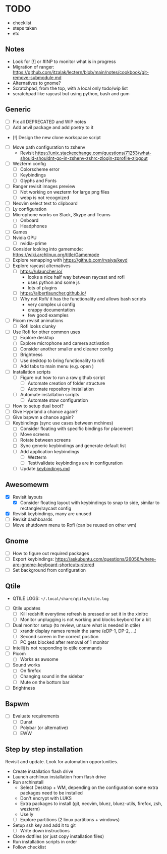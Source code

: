 # TODO

- checklist
- steps taken
- etc

## Notes

- Look for [!] or #INP to monitor what is in progress
- Migration of ranger: <https://github.com/itzalak/lectern/blob/main/notes/cookbook/git-remove-submodule.md>
- Alternatives to gnome?
- Scratchpad, from the top, with a local only todo/wip list
- scratchpad like raycast but using python, bash and gum

## Generic

- [ ] Fix all DEPRECATED and WIP notes
- [ ] Add anvil package and add poetry to it
- [!] Design the new clone workspace script
- [ ] Move path configuration to zshenv
    - Revisit <https://unix.stackexchange.com/questions/71253/what-should-shouldnt-go-in-zshenv-zshrc-zlogin-zprofile-zlogout>
- [ ] Wezterm config
    - [ ] Colorscheme error
    - [ ] Keybindings
    - [ ] Glyphs and Fonts
- [ ] Ranger revisit images preview
    - [ ] Not working on wezterm for large png files
    - [ ] webp is not recognized
- [ ] Neovim select text to clipboard
- [ ] Ly configuration
- [ ] Microphone works on Slack, Skype and Teams
    - [ ] Onboard
    - [ ] Headphones
- [ ] Games
- [ ] Nvidia GPU
    - [ ] nvidia-prime
- [ ] Consider looking into gamemode: <https://wiki.archlinux.org/title/Gamemode>
- [ ] Explore remapping with <https://github.com/rvaiya/keyd>
- [ ] Explore raycast alternatives
    - [ ] <https://ulauncher.io/>
        - looks a nice half way between raycast and rofi
        - uses python and some js
        - lots of plugins
    - [ ] <https://albertlauncher.github.io/>
    - [ ] Why not Rofi/ it has the functionality and allows bash scripts
        - very complex ui config
        - crappy documentation
        - few good examples
- [ ] Picom revisit animations
    - [ ] Rofi looks clunky
- [ ] Use Rofi for other common uses
    - [ ] Explore desktop
    - [ ] Explore microphone and camera activation
    - [ ] Consider another smaller and cleaner config
    - [ ] Brightness
    - [ ] Use desktop to bring functionality to rofi
    - [ ] Add tabs to main menu (e.g. open )
- [ ] Installation scripts
    - [ ] Figure out how to run a raw github script
        - [ ] Automate creation of folder structure
        - [ ] Automate repository installation
    - [ ] Automate installation scripts
        - [ ] Automate stow configuration
- [ ] How to setup dual boot?
- [ ] Give Hyprland a chance again?
- [ ] Give bspwm a chance again?
- [ ] Keybindings (sync use cases between mchines)
    - [ ] Consider floating with specific bindings for placement
    - [ ] Move screens
    - [ ] Rotate between screens
    - [ ] Sync generic keybindings and generate default list
    - [ ] Add application keybindings
        - [ ] Wezterm
        - [ ] Test/validate keybindings are in configuration
    - [ ] Update [keybindings.md](keybindings.md)

## Awesomewm

- [x] Revisit layouts
    - [x] Consider floating layout with keybindings to snap to side, similar to rectangle/raycast config
- [x] Revisit keybindings, many are unused
- [ ] Revisit dashboards
- [ ] Move shutdowm menu to Rofi (can be reused on other wm)

## Gnome

- [ ] How to figure out required packages
- [ ] Export keybindings: <https://askubuntu.com/questions/26056/where-are-gnome-keyboard-shortcuts-stored>
- [ ] Set background from configuration

## Qtile

- QTILE LOGS: `~/.local/share/qtile/qtile.log`
- [ ] Qtile updates
    - [ ] Kill redshift everytime refresh is pressed or set it in the xinitrc
    - [ ] Monitor unplugging is not working and blocks keybord for a bit
- [ ] Dual monitor setup (to review, unsure what is needed in qtile)
    - [ ] xrandr display names remain the same (eDP-1, DP-2, ...)
    - [ ] Second screen in the correct position
    - [ ] PC gets blocked after removal of 1 monitor
- [ ] Intellij is not responding to qtile commands
- [ ] Picom
    - [ ] Works as awsome
- [ ] Sound works
    - [ ] On firefox
    - [ ] Changing sound in the sidebar
    - [ ] Mute on the bottom bar
- [ ] Brightness

## Bspwm

- [ ] Evaluate requirements
    - [ ] Dunst
    - [ ] Polybar (or alternative)
    - [ ] EWW

## Step by step installation

Revisit and update. Look for automation opportunities.

- Create installation flash drive
- Launch archlinux installation from flash drive
- Run archinstall
    - Select Desktop + WM, depending on the configuration some extra packages need to be installed
    - Don't encrypt with LUKS
    - Extra packages to install (git, neovim, bluez, bluez-utils, firefox, zsh, wezterm)
    - Use ly
    - [ ] Explore partitions (2 linux partitions + windows)
- Setup ssh key and add it to git
    - [ ] Write down instructions
- Clone dotfiles (or just copy installation files)
- Run installation scripts in order
- Follow checklist
